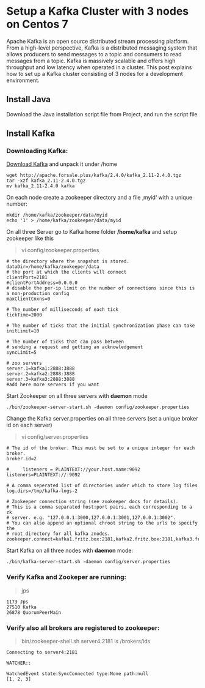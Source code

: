 # Setup a Kafka Cluster with 3 nodes on Centos 7
Apache Kafka is an open source distributed stream processing platform. From a high-level perspective, Kafka is a distributed messaging system that allows producers to send messages to a topic and consumers to read messages from a topic. Kafka is massively scalable and offers high throughput and low latency when operated in a cluster. This post explains how to set up a Kafka cluster consisting of 3 nodes for a development environment.
## Install Java
Download the Java installation script file from Project, and run the script file
## Install Kafka
### Downloading Kafka:
[Download Kafka](http://apache.forsale.plus/kafka/2.4.0/kafka_2.11-2.4.0.tgz) and unpack it under /home
```
wget http://apache.forsale.plus/kafka/2.4.0/kafka_2.11-2.4.0.tgz
tar -xzf kafka_2.11-2.4.0.tgz
mv kafka_2.11-2.4.0 kafka
```
On each node create a zookeeper directory and a file ‚myid‘ with a unique number:
```
mkdir /home/kafka/zookeeper/data/myid
echo '1' > /home/kafka/zookeeper/data/myid
```
On all three Server go to Kafka home folder **/home/kafka** and setup zookeeper like this
> vi config/zookeeper.properties
```
# the directory where the snapshot is stored.
dataDir=/home/kafka/zookeeper/data
# the port at which the clients will connect
clientPort=2181
#clientPortAddress=0.0.0.0
# disable the per-ip limit on the number of connections since this is a non-production config
maxClientCnxns=0
 
# The number of milliseconds of each tick
tickTime=2000
  
# The number of ticks that the initial synchronization phase can take
initLimit=10
  
# The number of ticks that can pass between 
# sending a request and getting an acknowledgement
syncLimit=5
 
# zoo servers
server.1=kafka1:2888:3888
server.2=kafka2:2888:3888
server.3=kafka3:2888:3888
#add here more servers if you want
```
Start Zookeeper on all three servers with **daemon** mode
```
./bin/zookeeper-server-start.sh -daemon config/zookeeper.properties
```
Change the Kafka server.properties on all three servers (set a unique broker id on each server)
> vi config/server.properties
```
# The id of the broker. This must be set to a unique integer for each broker.
broker.id=2
 
#     listeners = PLAINTEXT://your.host.name:9092
listeners=PLAINTEXT://:9092
 
# A comma seperated list of directories under which to store log files
log.dirs=/tmp/kafka-logs-2
 
# Zookeeper connection string (see zookeeper docs for details).
# This is a comma separated host:port pairs, each corresponding to a zk
# server. e.g. "127.0.0.1:3000,127.0.0.1:3001,127.0.0.1:3002".
# You can also append an optional chroot string to the urls to specify the
# root directory for all kafka znodes.
zookeeper.connect=kafka1.fritz.box:2181,kafka2.fritz.box:2181,kafka3.fritz.box
```
Start Kafka on all three nodes with **daemon** mode:
```
./bin/kafka-server-start.sh -daemon config/server.properties
```


### Verify Kafka and Zookeper are running:
> jps
```
1173 Jps
27510 Kafka
26878 QuorumPeerMain
```
### Verify also all brokers are registered to zookeeper:
> bin/zookeeper-shell.sh server4:2181 ls /brokers/ids
```
Connecting to server4:2181

WATCHER::

WatchedEvent state:SyncConnected type:None path:null
[1, 2, 3]
```
